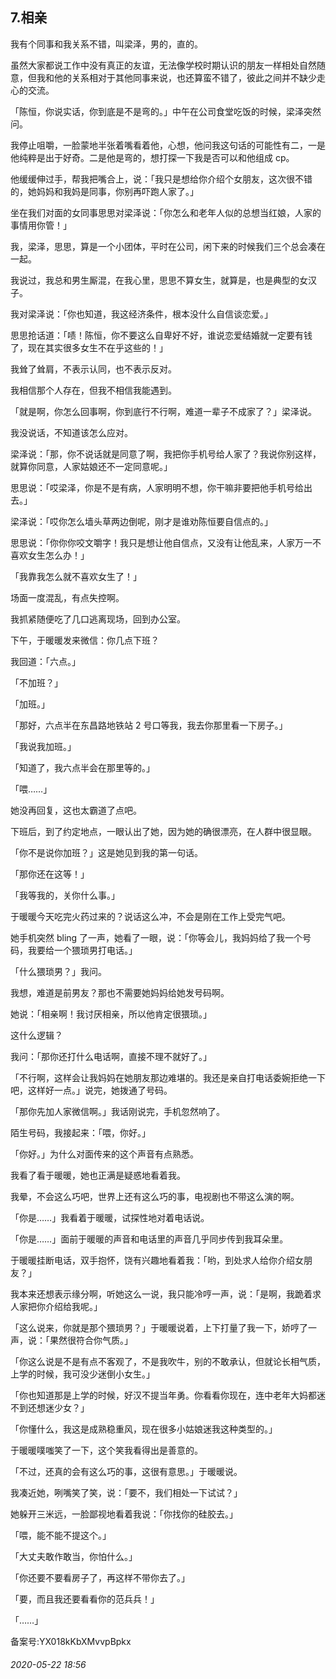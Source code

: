 ## 7.相亲
我有个同事和我关系不错，叫梁泽，男的，直的。


虽然大家都说工作中没有真正的友谊，无法像学校时期认识的朋友一样相处自然随意，但我和他的关系相对于其他同事来说，也还算蛮不错了，彼此之间并不缺少走心的交流。


「陈恒，你说实话，你到底是不是弯的。」中午在公司食堂吃饭的时候，梁泽突然问。


我停止咀嚼，一脸蒙地半张着嘴看着他，心想，他问我这句话的可能性有二，一是他纯粹是出于好奇。二是他是弯的，想打探一下我是否可以和他组成 cp。


他缓缓伸过手，帮我把嘴合上，说：「我只是想给你介绍个女朋友，这次很不错的，她妈妈和我妈是同事，你别再吓跑人家了。」


坐在我们对面的女同事思思对梁泽说：「你怎么和老年人似的总想当红娘，人家的事情用你管！」


我，梁泽，思思，算是一个小团体，平时在公司，闲下来的时候我们三个总会凑在一起。


我说过，我总和男生厮混，在我心里，思思不算女生，就算是，也是典型的女汉子。


我对梁泽说：「你也知道，我这经济条件，根本没什么自信谈恋爱。」


思思抢话道：「啧！陈恒，你不要这么自卑好不好，谁说恋爱结婚就一定要有钱了，现在其实很多女生不在乎这些的！」


我耸了耸肩，不表示认同，也不表示反对。


我相信那个人存在，但我不相信我能遇到。


「就是啊，你怎么回事啊，你到底行不行啊，难道一辈子不成家了？」梁泽说。


我没说话，不知道该怎么应对。


梁泽说：「那，你不说话就是同意了啊，我把你手机号给人家了？我说你别这样，就算你同意，人家姑娘还不一定同意呢。」


思思说：「哎梁泽，你是不是有病，人家明明不想，你干嘛非要把他手机号给出去。」


梁泽说：「哎你怎么墙头草两边倒呢，刚才是谁劝陈恒要自信点的。」


思思说：「你你你咬文嚼字！我只是想让他自信点，又没有让他乱来，人家万一不喜欢女生怎么办！」


「我靠我怎么就不喜欢女生了！」


场面一度混乱，有点失控啊。


我抓紧随便吃了几口逃离现场，回到办公室。


下午，于暖暖发来微信：你几点下班？


我回道：「六点。」


「不加班？」


「加班。」


「那好，六点半在东昌路地铁站 2 号口等我，我去你那里看一下房子。」


「我说我加班。」


「知道了，我六点半会在那里等的。」


「喂……」


她没再回复，这也太霸道了点吧。


下班后，到了约定地点，一眼认出了她，因为她的确很漂亮，在人群中很显眼。


「你不是说你加班？」这是她见到我的第一句话。


「那你还在这等！」


「我等我的，关你什么事。」


于暖暖今天吃完火药过来的？说话这么冲，不会是刚在工作上受完气吧。


她手机突然 bling 了一声，她看了一眼，说：「你等会儿，我妈妈给了我一个号码，我要给一个猥琐男打电话。」


「什么猥琐男？」我问。


我想，难道是前男友？那也不需要她妈妈给她发号码啊。


她说：「相亲啊！我讨厌相亲，所以他肯定很猥琐。」


这什么逻辑？


我问：「那你还打什么电话啊，直接不理不就好了。」


「不行啊，这样会让我妈妈在她朋友那边难堪的。我还是亲自打电话委婉拒绝一下吧，这样好一点。」说完，她拨通了号码。


「那你先加人家微信啊。」我话刚说完，手机忽然响了。


陌生号码，我接起来：「喂，你好。」


「你好。」为什么对面传来的这个声音有点熟悉。


我看了看于暖暖，她也正满是疑惑地看着我。


我晕，不会这么巧吧，世界上还有这么巧的事，电视剧也不带这么演的啊。


「你是……」我看着于暖暖，试探性地对着电话说。


「你是……」面前于暖暖的声音和电话里的声音几乎同步传到我耳朵里。


于暖暖挂断电话，双手抱怀，饶有兴趣地看着我：「哟，到处求人给你介绍女朋友？」


我本来还想表示缘分啊，听她这么一说，我只能冷哼一声，说：「是啊，我跪着求人家把你介绍给我呢。」


「这么说来，你就是那个猥琐男？」于暖暖说着，上下打量了我一下，娇哼了一声，说：「果然很符合你气质。」


「你这么说是不是有点不客观了，不是我吹牛，别的不敢承认，但就论长相气质，上学的时候，我可没少迷倒小女生。」


「你也知道那是上学的时候，好汉不提当年勇。你看看你现在，连中老年大妈都迷不到还想迷少女？」


「你懂什么，我这是成熟稳重风，现在很多小姑娘迷我这种类型的。」


于暖暖噗嗤笑了一下，这个笑我看得出是善意的。


「不过，还真的会有这么巧的事，这很有意思。」于暖暖说。


我凑近她，咧嘴笑了笑，说：「要不，我们相处一下试试？」


她躲开三米远，一脸鄙视地看着我说：「你找你的硅胶去。」


「喂，能不能不提这个。」


「大丈夫敢作敢当，你怕什么。」


「你还要不要看房子了，再这样不带你去了。」


「要，而且我还要看看你的范兵兵！」


「……」


备案号:YX018kKbXMvvpBpkx


###### 2020-05-22 18:56
